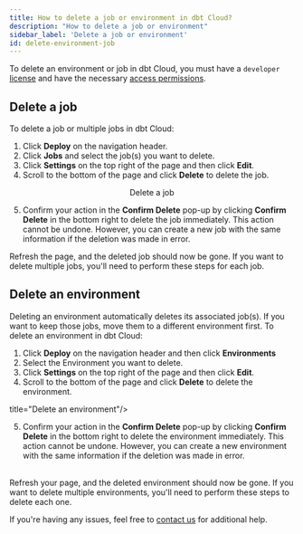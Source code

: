 ```yaml
---
title: How to delete a job or environment in dbt Cloud?
description: "How to delete a job or environment"
sidebar_label: 'Delete a job or environment'
id: delete-environment-job
--- 
```



To delete an environment or job in dbt Cloud, you must have a `developer` [license](/docs/cloud/manage-access/seats-and-users) and have the necessary [access permissions](/docs/cloud/manage-access/about-user-access). 

## Delete a job

To delete a job or multiple jobs in dbt Cloud:

1. Click **Deploy** on the navigation header.
2. Click **Jobs** and select the job(s) you want to delete. 
3. Click **Settings** on the top right of the page and then click **Edit**.
4. Scroll to the bottom of the page and click **Delete** to delete the job. <br />

<figure>
<Lightbox src="/img/docs/dbt-cloud/cloud-configuring-dbt-cloud/delete-job.png" width="100%" title="Delete a job"/>
<figcaption align = "center">Delete a job</figcaption>
</figure>

5. Confirm your action in the **Confirm Delete** pop-up by clicking **Confirm Delete** in the bottom right to delete the job immediately. This action cannot be undone. However, you can create a new job with the same information if the deletion was made in error. 

Refresh the page, and the deleted job should now be gone. If you want to delete multiple jobs, you'll need to perform these steps for each job. 

## Delete an environment

Deleting an environment automatically deletes its associated job(s). If you want to keep those jobs, move them to a different environment first. To delete an environment in dbt Cloud:

1. Click **Deploy** on the navigation header and then click **Environments** 
2. Select the Environment you want to delete. 
3. Click **Settings** on the top right of the page and then click **Edit**.
4. Scroll to the bottom of the page and click **Delete** to delete the environment. <br />

<Lightbox src="/img/docs/dbt-cloud/cloud-configuring-dbt-cloud/delete-environment.png" width="100%"/> title="Delete an environment"/>

5. Confirm your action in the **Confirm Delete** pop-up by clicking **Confirm Delete** in the bottom right to delete the environment immediately. This action cannot be undone. However, you can create a new environment with the same information if the deletion was made in error. <br /><br />


Refresh your page, and the deleted environment should now be gone. If you want to delete multiple environments, you'll need to perform these steps to delete each one. 

If you're having any issues, feel free to [contact us](mailto:support@getdbt.com) for additional help.
